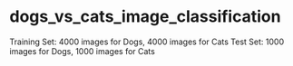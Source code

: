 # dogs_vs_cats_image_classification

Training Set: 4000 images for Dogs, 4000 images for Cats
Test Set: 1000 images for Dogs, 1000 images for Cats
